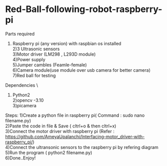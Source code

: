 # Red-Ball-following-robot-raspberry-pi

Parts required

1) Raspberry pi (any version) with raspbian os installed\
2)3 Ultrasonic sensors \
3)Motor driver (LM298 , L293D module)\
4)Power supply\
5)Jumper cambles (Feamle-female)\
6)Camera module(use module over usb camera for better camera)\
7)Red ball for testing 

Dependencies \

1) Python2 \
2)opencv -3.10\
3)picamera

Steps:
1)Create a python file in raspberry pi( Command : sudo nano filename.py)\
2)Paste the code in file & Save ( cltrl+o & then cltrl+x)\
3)Connect the motor driver with raspberry pi (Refer : https://github.com/AmeyaUpalanchi/Interfacing-motor_driver-with-raspberry_pi/)\
4)Connect the ultransonic sensors to the raspberry pi by refering diagram\
5)Run the program ( python2 filename.py)\
6)Done..Enjoy!

